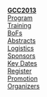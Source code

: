 <div class="alert alert-info float-right text-center trim-p">

[**GCC2013**](/events/gcc2013/)  
[Program](/events/gcc2013/program/)  
[Training](/events/gcc2013/training-day/)  
[BoFs](/events/gcc2013/bof/)  
[Abstracts](/events/gcc2013/abstracts/)  
[Logistics](/events/gcc2013/logistics/)  
[Sponsors](/events/gcc2013/sponsorships/)  
[Key Dates](/events/gcc2013/key-dates/)  
[Register](/events/gcc2013/register/)  
[Promotion](/events/gcc2013/promotion/)  
[Organizers](/events/gcc2013/organizers/)  

</div>

